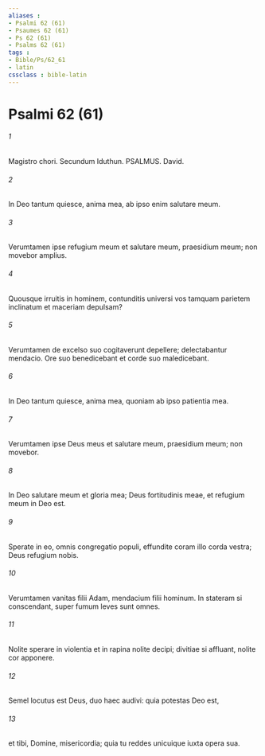 ```yaml
---
aliases : 
- Psalmi 62 (61)
- Psaumes 62 (61)
- Ps 62 (61)
- Psalms 62 (61)
tags : 
- Bible/Ps/62_61
- latin
cssclass : bible-latin
---
```


# Psalmi 62 (61)

###### 1
Magistro chori. Secundum Iduthun. PSALMUS. David.
###### 2
In Deo tantum quiesce, anima mea, ab ipso enim salutare meum.
###### 3
Verumtamen ipse refugium meum et salutare meum, praesidium meum; non movebor amplius.
###### 4
Quousque irruitis in hominem, contunditis universi vos tamquam parietem inclinatum et maceriam depulsam?
###### 5
Verumtamen de excelso suo cogitaverunt depellere; delectabantur mendacio. Ore suo benedicebant et corde suo maledicebant.
###### 6
In Deo tantum quiesce, anima mea, quoniam ab ipso patientia mea.
###### 7
Verumtamen ipse Deus meus et salutare meum, praesidium meum; non movebor.
###### 8
In Deo salutare meum et gloria mea; Deus fortitudinis meae, et refugium meum in Deo est.
###### 9
Sperate in eo, omnis congregatio populi, effundite coram illo corda vestra; Deus refugium nobis.
###### 10
Verumtamen vanitas filii Adam, mendacium filii hominum. In stateram si conscendant, super fumum leves sunt omnes.
###### 11
Nolite sperare in violentia et in rapina nolite decipi; divitiae si affluant, nolite cor apponere.
###### 12
Semel locutus est Deus, duo haec audivi: quia potestas Deo est,
###### 13
et tibi, Domine, misericordia; quia tu reddes unicuique iuxta opera sua.
